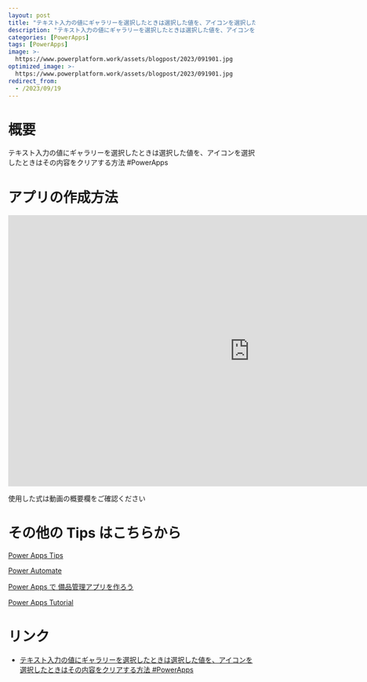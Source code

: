 ```yaml
---
layout: post
title: "テキスト入力の値にギャラリーを選択したときは選択した値を、アイコンを選択したときはその内容をクリアする方法 #PowerApps"
description: "テキスト入力の値にギャラリーを選択したときは選択した値を、アイコンを選択したときはその内容をクリアする方法 #PowerAppsを動画で分かりやすく解説"
categories: [PowerApps]
tags: [PowerApps]
image: >-
  https://www.powerplatform.work/assets/blogpost/2023/091901.jpg
optimized_image: >-
  https://www.powerplatform.work/assets/blogpost/2023/091901.jpg
redirect_from:
  - /2023/09/19
---
```



#  概要

テキスト入力の値にギャラリーを選択したときは選択した値を、アイコンを選択したときはその内容をクリアする方法 #PowerApps


# アプリの作成方法

<iframe width="983" height="553" src="https://www.youtube.com/embed/5ztq5_sNBWM" title="YouTube video player" frameborder="0" allow="accelerometer; autoplay; clipboard-write; encrypted-media; gyroscope; picture-in-picture" allowfullscreen></iframe>


使用した式は動画の概要欄をご確認ください


# その他の Tips はこちらから

[Power Apps Tips](https://www.youtube.com/watch?v=VrAQf3JQ7yM&list=PLVhFi1fb3DqakSLVMn22DDcySXh9jtzi- )


[Power Automate](https://www.youtube.com/watch?v=-YnJYT0ASEM&list=PLVhFi1fb3Dqbzic6GieqnLFgD3aTj-eHA)


[Power Apps で 備品管理アプリを作ろう](https://www.youtube.com/playlist?list=PLVhFi1fb3DqZM3HKb8Hea6XEL96990Fyn)


[Power Apps Tutorial](https://www.youtube.com/playlist?list=PLVhFi1fb3DqalxpL974VvAJvV4iWoSbe_)


# リンク


- [テキスト入力の値にギャラリーを選択したときは選択した値を、アイコンを選択したときはその内容をクリアする方法 #PowerApps](https://www.youtube.com/watch?v=5ztq5_sNBWM)

